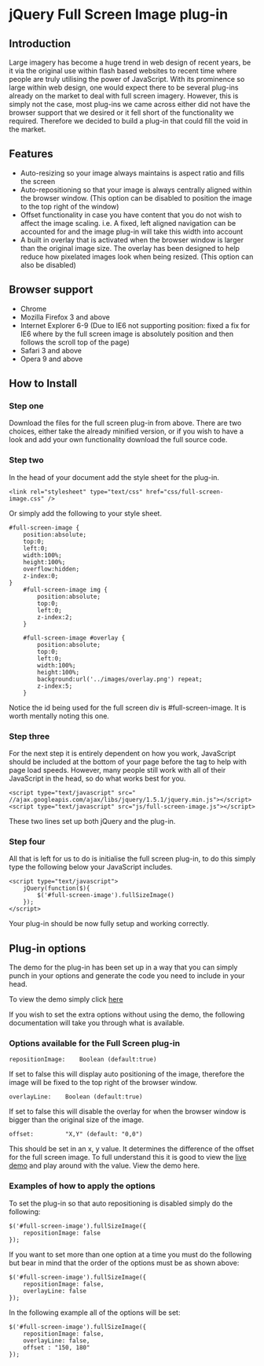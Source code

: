 jQuery Full Screen Image plug-in
================================

Introduction
------------

Large imagery has become a huge trend in web design of recent years, be it via the original use within flash based websites to recent time where people are truly utilising the power of JavaScript. With its prominence so large within web design, one would expect there to be several plug-ins already on the market to deal with full screen imagery. However, this is simply not the case, most plug-ins we came across either did not have the browser support that we desired or it fell short of the functionality we required. Therefore we decided to build a plug-in that could fill the void in the market. 

Features
--------

* Auto-resizing so your image always maintains is aspect ratio and fills the screen
* Auto-repositioning so that your image is always centrally aligned within the browser window. (This option can be disabled to position the image to the top right of the window)
* Offset functionality in case you have content that you do not wish to affect the image scaling. i.e. A  fixed, left aligned navigation can be accounted for and the image plug-in will take this width into account
* A built in overlay that is activated when the browser window is larger than the original image size. The overlay has been designed to help reduce how pixelated images look when being resized. (This option can also be disabled)

Browser support
---------------

* Chrome
* Mozilla Firefox 3 and above 
* Internet Explorer 6-9 (Due to IE6 not supporting position: fixed a fix for IE6 where by the full screen image is absolutely position and then follows the scroll top of the page)
* Safari 3 and above
* Opera 9 and above

How to Install
--------------

### Step one

Download the files for the full screen plug-in from above. There are two choices, either take the already minified version, or if you wish to have a look and add your own functionality download the full source code.

### Step two

In the head of your document add the style sheet for the plug-in.

	<link rel="stylesheet" type="text/css" href="css/full-screen-image.css" />

Or simply add the following to your style sheet.

	#full-screen-image {
		position:absolute;
		top:0;
		left:0;
		width:100%;
		height:100%;
		overflow:hidden;
		z-index:0;
	}
		#full-screen-image img {
			position:absolute;
			top:0;
			left:0;
			z-index:2;
		}

		#full-screen-image #overlay {
			position:absolute;
			top:0;
			left:0;
			width:100%;
			height:100%;
			background:url('../images/overlay.png') repeat;
			z-index:5;
		}

Notice the id being used for the full screen div is #full-screen-image. It is worth mentally noting this one.

### Step three

For the next step it is entirely dependent on how you work, JavaScript should be included at the bottom of your page before the </body> tag to help with page load speeds. However, many people still work with all of their JavaScript in the head, so do what works best for you.

	<script type="text/javascript" src=" //ajax.googleapis.com/ajax/libs/jquery/1.5.1/jquery.min.js"></script> 
	<script type="text/javascript" src="js/full-screen-image.js"></script>

These two lines set up both jQuery and the plug-in.

### Step four

All that is left for us to do is initialise the full screen plug-in, to do this simply type the following below your JavaScript includes.

	<script type="text/javascript">
		jQuery(function($){
			$('#full-screen-image').fullSizeImage()
		});
	</script>

Your plug-in should be now fully setup and working correctly.

Plug-in options
---------------

The demo for the plug-in has been set up in a way that you can simply punch in your options and generate the code you need to include in your head.

To view the demo simply click [here][1]

If you wish to set the extra options without using the demo, the following documentation will take you through what is available.

### Options available for the Full Screen plug-in

	repositionImage:	Boolean (default:true)
If set to false this will display auto positioning of the image, therefore the image will be fixed to the top right of the browser window.

	overlayLine: 	Boolean (default:true)
If set to false this will disable the overlay for when the browser window is bigger than the original size of the image.

	offset: 		"X,Y" (default: "0,0")
This should be set in an x, y value. It determines the difference of the offset for the full screen image. To full understand this it is good to view the [live demo][1] and play around with the value. View the demo here.

### Examples of how to apply the options

To set the plug-in so that auto repositioning is disabled simply do the following:

	$('#full-screen-image').fullSizeImage({
		repositionImage: false
	});

If you want to set more than one option at a time you must do the following but bear in mind that the order of the options must be as shown above:

	$('#full-screen-image').fullSizeImage({
		repositionImage: false,
		overlayLine: false
	});

In the following example all of the options will be set:

	$('#full-screen-image').fullSizeImage({
		repositionImage: false,
		overlayLine: false,
		offset : "150, 180"
	});

[1]: http://linux.propelleremail.co.uk/builds/full-screen-image